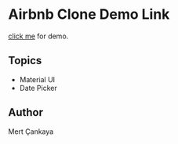 # Airbnb Clone Demo Link
<a href="https://airbnb-clone-125cd.web.app/">click me</a> for demo.


## Topics
+ Material UI
+ Date Picker

## Author
Mert Çankaya
